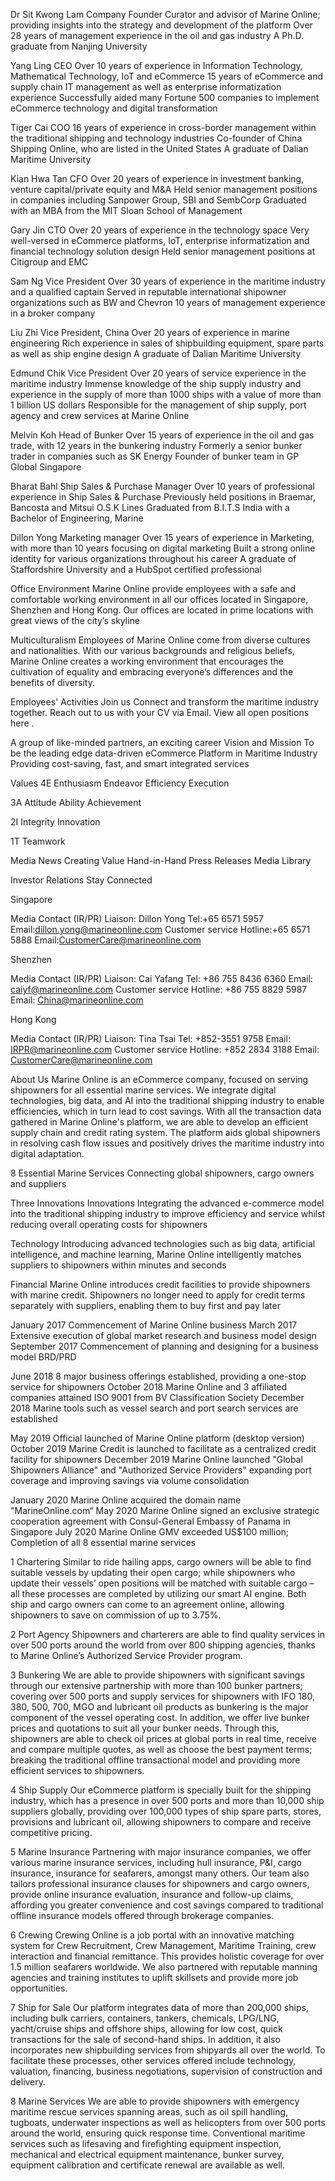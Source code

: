 Dr Sit Kwong Lam
Company Founder
Curator and advisor of Marine Online; providing insights into the strategy and development of the platform
Over 28 years of management experience in the oil and gas industry
A Ph.D. graduate from Nanjing University

Yang Ling
CEO
Over 10 years of experience in Information Technology, Mathematical Technology, IoT and eCommerce
15 years of eCommerce and supply chain IT management as well as enterprise informatization experience
Successfully aided many Fortune 500 companies to implement eCommerce technology and digital transformation

Tiger Cai
COO
16 years of experience in cross-border management within the traditional shipping and technology industries
Co-founder of China Shipping Online, who are listed in the United States
A graduate of Dalian Maritime University

Kian Hwa Tan
CFO
Over 20 years of experience in investment banking, venture capital/private equity and M&A
Held senior management positions in companies including Sanpower Group, SBI and SembCorp
Graduated with an MBA from the MIT Sloan School of Management

Gary Jin
CTO
Over 20 years of experience in the technology space
Very well-versed in eCommerce platforms, IoT, enterprise informatization and financial technology solution design
Held senior management positions at Citigroup and EMC

Sam Ng
Vice President
Over 30 years of experience in the maritime industry and a qualified captain
Served in reputable international shipowner organizations such as BW and Chevron
10 years of management experience in a broker company

Liu Zhi
Vice President, China
Over 20 years of experience in marine engineering
Rich experience in sales of shipbuilding equipment, spare parts as well as ship engine design
A graduate of Dalian Maritime University

Edmund Chik
Vice President
Over 20 years of service experience in the maritime industry
Immense knowledge of the ship supply industry and experience in the supply of more than 1000 ships with a value of more than 1 billion US dollars
Responsible for the management of ship supply, port agency and crew services at Marine Online

Melvin Koh
Head of Bunker
Over 15 years of experience in the oil and gas trade, with 12 years in the bunkering industry
Formerly a senior bunker trader in companies such as SK Energy
Founder of bunker team in GP Global Singapore

Bharat Bahl
Ship Sales & Purchase Manager
Over 10 years of professional experience in Ship Sales & Purchase
Previously held positions in Braemar, Bancosta and Mitsui O.S.K Lines
Graduated from B.I.T.S India with a Bachelor of Engineering, Marine

Dillon Yong
Marketing manager
Over 15 years of experience in Marketing, with more than 10 years focusing on digital marketing
Built a strong online identity for various organizations throughout his career
A graduate of Staffordshire University and a HubSpot certified professional

Office Environment
Marine Online provide employees with a safe and comfortable working environment in all our offices located in Singapore, Shenzhen and Hong Kong. Our offices are located in prime locations with great views of the city’s skyline

Multiculturalism
Employees of Marine Online come from diverse cultures and nationalities. With our various backgrounds and religious beliefs, Marine Online creates a working environment that encourages the cultivation of equality and embracing everyone’s differences and the benefits of diversity.

Employees' Activities
Join us
Connect and transform the maritime industry together.
Reach out to us with your CV via Email.
View all open positions here .

A group of like-minded partners, an exciting career
Vision and Mission
To be the leading edge data-driven eCommerce Platform in Maritime Industry Providing cost-saving, fast, and smart integrated services

Values
4E
Enthusiasm
Endeavor
Efficiency
Execution

3A
Attitude
Ability
Achievement

2I
Integrity
Innovation

1T
Teamwork

Media News
Creating Value Hand-in-Hand
Press Releases
Media Library

Investor Relations
Stay Connected

Singapore

Media Contact (IR/PR)
Liaison: Dillon Yong
Tel:+65 6571 5957
Email:dillon.yong@marineonline.com
Customer service
Hotline:+65 6571 5888
Email:CustomerCare@marineonline.com

Shenzhen

Media Contact (IR/PR)
Liaison: Cai Yafang
Tel: +86 755 8436 6360
Email: caiyf@marineonline.com
Customer service
Hotline: +86 755 8829 5987
Email: China@marineonline.com

Hong Kong

Media Contact (IR/PR)
Liaison: Tina Tsai
Tel: +852-3551 9758
Email: IRPR@marineonline.com
Customer service
Hotline: +852 2834 3188
Email: CustomerCare@marineonline.com

About Us
Marine Online is an eCommerce company, focused on serving shipowners for all essential marine services. We integrate digital technologies, big data, and AI into the traditional shipping industry to enable efficiencies, which in turn lead to cost savings. With all the transaction data gathered in Marine Online's platform, we are able to develop an efficient supply chain and credit rating system. The platform aids global shipowners in resolving cash flow issues and positively drives the maritime industry into digital adaptation.

8 Essential Marine Services
Connecting global shipowners, cargo owners and suppliers

Three Innovations
Innovations
Integrating the advanced e-commerce model into the traditional shipping industry to improve efficiency and service whilst reducing overall operating costs for shipowners

Technology
Introducing advanced technologies such as big data, artificial intelligence, and machine learning, Marine Online intelligently matches suppliers to shipowners within minutes and seconds

Financial
Marine Online introduces credit facilities to provide shipowners with marine credit. Shipowners no longer need to apply for credit terms separately with suppliers, enabling them to buy first and pay later

January 2017
Commencement of Marine Online business
March 2017
Extensive execution of global market research and business model design
September 2017
Commencement of planning and designing for a business model BRD/PRD

June 2018
8 major business offerings established, providing a one-stop service for shipowners
October 2018
Marine Online and 3 affiliated companies attained ISO 9001 from BV Classification Society
December 2018
Marine tools such as vessel search and port search services are established

May 2019
Official launched of Marine Online platform (desktop version)
October 2019
Marine Credit is launched to facilitate as a centralized credit facility for shipowners
December 2019
Marine Online launched "Global Shipowners Alliance" and "Authorized Service Providers" expanding port coverage and improving savings via volume consolidation

January 2020
Marine Online acquired the domain name
"MarineOnline.com“
May 2020
Marine Online signed an exclusive strategic cooperation agreement with Consul-General Embassy of Panama in Singapore
July 2020
Marine Online GMV exceeded US$100 million; Completion of all 8 essential marine services

1 Chartering
Similar to ride hailing apps, cargo owners will be able to find suitable vessels by updating their open cargo; while shipowners who update their vessels’ open positions will be matched with suitable cargo – all these processes are completed by utilizing our smart AI engine. Both ship and cargo owners can come to an agreement online, allowing shipowners to save on commission of up to 3.75%.

2 Port Agency
Shipowners and charterers are able to find quality services in over 500 ports around the world from over 800 shipping agencies, thanks to Marine Online’s Authorized Service Provider program. 

3 Bunkering
We are able to provide shipowners with significant savings through our extensive partnership with more than 100 bunker partners; covering over 500 ports and supply services for shipowners with IFO 180, 380, 500, 700, MGO and lubricant oil products as bunkering is the major component of the vessel operating cost. In addition, we offer live bunker prices and quotations to suit all your bunker needs. Through this, shipowners are able to check oil prices at global ports in real time, receive and compare multiple quotes, as well as choose the best payment terms; breaking the traditional offline transactional model and providing more efficient services to shipowners.

4 Ship Supply
Our eCommerce platform is specially built for the shipping industry, which has a presence in over 500 ports and more than 10,000 ship suppliers globally, providing over 100,000 types of ship spare parts, stores, provisions and lubricant oil, allowing shipowners to compare and receive competitive pricing. 

5 Marine Insurance
Partnering with major insurance companies, we offer various marine insurance services, including hull insurance, P&I, cargo insurance, insurance for seafarers, amongst many others. Our team also tailors professional insurance clauses for shipowners and cargo owners, provide online insurance evaluation, insurance and follow-up claims, affording you greater convenience and cost savings compared to traditional offline insurance models offered through brokerage companies.

6 Crewing
Crewing Online is a job portal with an innovative matching system for Crew Recruitment, Crew Management, Maritime Training, crew interaction and financial remittance. This provides holistic coverage for over 1.5 million seafarers worldwide. We also partnered with reputable manning agencies and training institutes to uplift skillsets and provide more job opportunities. 

7 Ship for Sale
Our platform integrates data of more than 200,000 ships, including bulk carriers, containers, tankers, chemicals, LPG/LNG, yacht/cruise ships and offshore ships, allowing for low cost, quick transactions for the sale of second-hand ships. In addition, it also incorporates new shipbuilding services from shipyards all over the world. To facilitate these processes, other services offered include technology, valuation, financing, business negotiations, supervision of construction and delivery. 

8 Marine Services
We are able to provide shipowners with emergency maritime rescue services spanning areas, such as oil spill handling, tugboats, underwater inspections as well as helicopters from over 500 ports around the world, ensuring quick response time. Conventional maritime services such as lifesaving and firefighting equipment inspection, mechanical and electrical equipment maintenance, bunker survey, equipment calibration and certificate renewal are available as well.